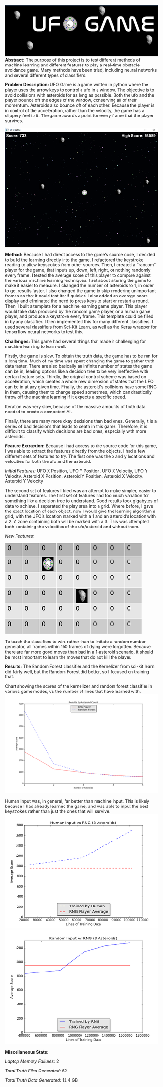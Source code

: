 ![](https://github.com/ZacNeubert/UFOGame/blob/master/stats/logo.png?raw=true)
**Abstract:** The purpose of this project is to test different methods of machine learning and different features to play a real-time obstacle avoidance game. Many methods have been tried, including neural networks and several different types of classifiers. 

**Problem Description:** UFO Game is a game written in python where the player uses the arrow keys to control a ufo in a window. The objective is to avoid collisions with asteroids for as long as possible. Both the ufo and the player bounce off the edges of the window, conserving all of their momentum. Asteroids also bounce off of each other. Because the player is in control of the acceleration, rather than the velocity, the game has a slippery feel to it. The game awards a point for every frame that the player survives.

![Game](https://github.com/ZacNeubert/UFOGame/blob/master/stats/game.png?raw=true)

**Method:** Because I had direct access to the game’s source code, I decided to build the learning directly into the game.
I refactored the keystroke reading to allow keystrokes from other sources. Then, I created a “random” player for the game, that inputs up, down, left, right, or nothing randomly every frame.
I tested the average score of this player to compare against the various machine learning techniques. 
I set about altering the game to make it easier to measure. I changed the number of asteroids to 1, in order to get results faster. I also changed the game to skip rendering unimportant frames so that it could test itself quicker. I also added an average score display and eliminated the need to press keys to start or restart a round. 
Then, I built a template for a machine learning game player. This player would take data produced by the random game player, or a human game player, and produce a keystroke every frame. This template could be filled in by any classifier.
I then implemented this for many different classifiers. I used several classifiers from Sci-Kit Learn, as well as the Keras wrapper for tensorflow neural networks to test this.

**Challenges:** This game had several things that made it challenging for machine learning to learn well. 

Firstly, the game is slow. To obtain the truth data, the game has to be run for a long time. Much of my time was spent changing the game to gather truth data faster. There are also basically an infinite number of states the game can be in, leading options like a decision tree to be very ineffective with certain feature sets. Thirdly, the original control scheme was based on acceleration, which creates a whole new dimension of states that the UFO can be in at any given time. Finally, the asteroid's collisions have some RNG in them, causing them to change speed sometimes, which can drastically throw off the machine learning if it expects a specific speed.

Iteration was very slow, because of the massive amounts of truth data needed to create a competent AI.

Finally, there are many more okay decisions than bad ones. Generally, it is a series of bad decisions that leads to death in this game. Therefore, it is difficult to classify which decisions are bad ones, especially with more asteroids.

**Feature Extraction:** Because I had access to the source code for this game, I was able to extract the features directly from the objects. I had a few different sets of features to try. The first one was the x and y locations and velocities for both the ufo and the asteroid. 

*Initial Features:* 
UFO X Position, UFO Y Position, UFO X Velocity, UFO Y Velocity, Asteroid X Position, Asteroid Y Position, Asteroid X Velocity, Asteroid Y Velocity

The second set of features I tried was an attempt to make simpler, easier to understand features. The first set of features had too much variation for something like a decision tree to understand. Good results took gigabytes of data to achieve. I separated the play area into a grid. Where before, I gave the exact location of each object, now I would give the learning algorithm a grid, with the UFO’s location marked with a 1 and an asteroid’s location with a 2. A zone containing both will be marked with a 3. This was attempted both containing the velocities of the ufo/asteroid and without them.

*New Features:*

![New Features](https://github.com/ZacNeubert/UFOGame/blob/master/stats/features2.png?raw=true)

To teach the classifiers to win, rather than to imitate a random number generator, all frames within 150 frames of dying were forgotten. Because there are far more good moves than bad in a 1-asteroid scenario, it should be most important to learn the moves that do not kill the player.

**Results:** 
The Random Forest classifier and the Kernelizer from sci-kit learn did fairly well, but the Random Forest did better, so I focused on training that.

Chart showing the scores of the kernelizer and random forest classifier in various game modes, vs the number of lines that have learned with.
![Results By Asteroid Count](https://github.com/ZacNeubert/UFOGame/blob/master/stats/asteroidcount.png?raw=true)

Human input was, in general, far better than machine input. This is likely because I had already learned the game, and was able to input the best keystrokes rather than just the ones that will survive.
![Human Training vs RNG](https://github.com/ZacNeubert/UFOGame/blob/master/stats/humaninputvsrng.png?raw=true)
![Random Training Vs RNG](https://github.com/ZacNeubert/UFOGame/blob/master/stats/randominputvsrng.png?raw=true)

**Miscellaneous Stats:**

*Laptop Memory Failures:* 2

*Total Truth Files Generated:* 62

*Total Truth Data Generated:* 13.4 GB

